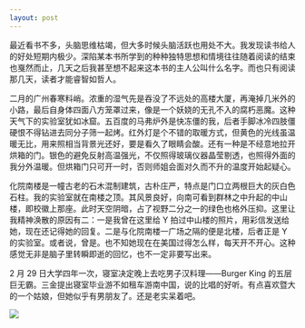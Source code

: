 ```yaml
---
layout: post
---
```


最近看书不多，头脑思维枯竭，但大多时候头脑活跃也用处不大。我发现读书给人的好处短期内极少。深陷某本书所学到的种种独特思想和情境往往随着阅读的结束也戛然而止，几天之后我甚至想不起来这本书的主人公叫什么名字。而也只有阅读那几天，读者才能睿智如哲人。

二月的广州春寒料峭。浓重的湿气先是吞没了不远处的高楼大厦，再淹掉几米外的小路，最后自身体四面八方笼罩过来，像是一个妖娆的无孔不入的腐朽恶魔。这种天气下的实验室犹如冰窟。五百度的马弗炉外是快冻僵的我，后者手脚冰冷四肢僵硬恨不得钻进去同分子筛一起烤。红外灯是个不错的取暖方式，但黄色的光线虽温暖无比，用来照相当背景光还好，要是看久了眼睛会酸。还有一种是不经意地拉开烘箱的门。银色的避免反射高温强光，不仅照得玻璃仪器晶莹剔透，也照得外面的我分外温暖。但烘箱门只可开一时，否则师姐会面对久而不升的温度开始起疑心。

化院南楼是一幢古老的石木混制建筑，古朴庄严，特点是门口立两根巨大的灰白色石柱。我的实验室就在南楼之顶。其风景良好，向南可看到群林之中升起的中山楼，即校徽上那座。此时天空阴暗，占了视野二分之一的绿色也格外压抑。这里让我精神涣散的原因有二：一是我曾在这里给 Y 拍过中山楼的照片，用彩信发送给她，现在还记得她的回复。二是与化院南楼一广场之隔的便是北楼，后者正是 Y 的实验室。或者说，曾是。也不知她现在在美国过得怎么样，每天开不开心。这种感觉无非是脑子里转瞬即逝的回忆，也不一定非要写出来。

2 月 29 日大学四年一次，寝室决定晚上去吃男子汉料理——Burger King 的五层巨无霸。三金提出寝室毕业游不如租车游南中国，说的比唱的好听。有点喜欢暨大的一个姑娘，但她似乎有男朋友了。还是老实呆着吧。

![](http://photos.tuchong.com/32890/l/2433024.jpg)
